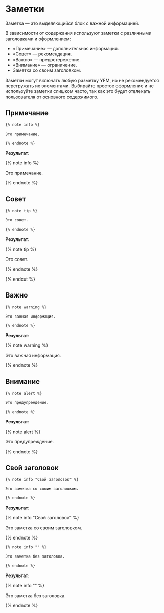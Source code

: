 # Заметки

Заметка — это выделяющийся блок с важной информацией.

В зависимости от содержания используют заметки с различными заголовками и оформлением:
* «Примечание» — дополнительная информация.
* «Совет» — рекомендация.
* «Важно» — предостережение.
* «Внимание» — ограничение.
* Заметка со своим заголовком.

Заметки могут включать любую разметку YFM, но не рекомендуется перегружать их элементами. Выбирайте простое оформление и не используйте заметки слишком часто, так как это будет отвлекать пользователя от основного содержимого.

## Примечание

```markdown
{% note info %}

Это примечание.

{% endnote %}
```

**Результат:**

{% note info %}

Это примечание.

{% endnote %}

## Совет
  
```markdown
{% note tip %}

Это совет.

{% endnote %}
```

**Результат:**

{% note tip %}

Это совет.

{% endnote %}

{% endcut %}

## Важно

```markdown
{% note warning %}

Это важная информация.

{% endnote %}
```

**Результат:**

{% note warning %}

Это важная информация.

{% endnote %}
  
## Внимание

```markdown
{% note alert %}

Это предупреждение.

{% endnote %}
```

**Результат:**

{% note alert %}

Это предупреждение.

{% endnote %}

## Свой заголовок

```markdown
{% note info "Свой заголовок" %}

Это заметка со своим заголовком.

{% endnote %}
```

**Результат:**

{% note info "Свой заголовок" %}

Это заметка со своим заголовком.

{% endnote %}

```markdown
{% note info "" %}

Это заметка без заголовка.

{% endnote %}
```

**Результат:**

{% note info "" %}

Это заметка без заголовка.

{% endnote %}

